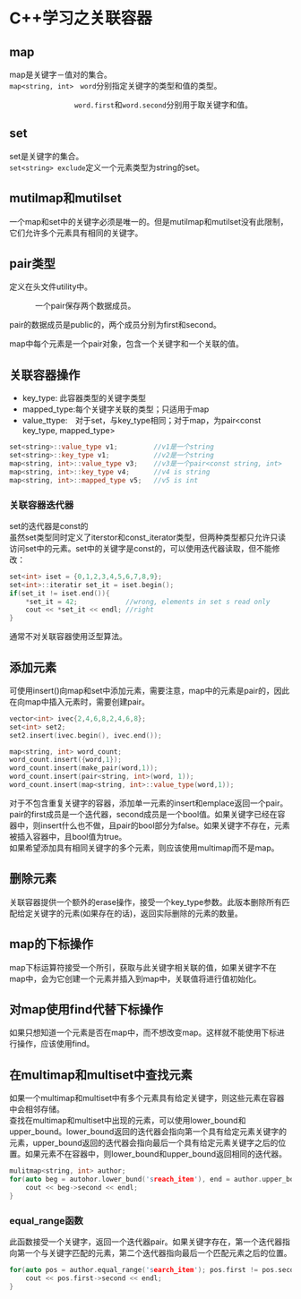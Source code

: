 # C++学习之关联容器



## map  
map是关键字－值对的集合。　  
`map<string, int>　word`分别指定关键字的类型和值的类型。      

　　　　　　　　
`word.first`和`word.second`分别用于取关键字和值。　







## set  
set是关键字的集合。  
`set<string> exclude`定义一个元素类型为string的set。　　　






## mutilmap和mutilset　　
一个map和set中的关键字必须是唯一的。但是mutilmap和mutilset没有此限制，它们允许多个元素具有相同的关键字。　　



## pair类型  

定义在头文件utility中。　　  

　　　
一个pair保存两个数据成员。　　　

pair的数据成员是public的，两个成员分别为first和second。　　　

map中每个元素是一个pair对象，包含一个关键字和一个关联的值。　　

## 关联容器操作   
- key_type: 此容器类型的关键字类型　　
- mapped_type:每个关键字关联的类型；只适用于map  
- value_ttype:　对于set，与key_type相同；对于map，为pair<const key_type, mapped_type>
```cpp
set<string>::value_type v1;         //v1是一个string
set<string>::key_type v1;           //v2是一个string
map<string, int>::value_type v3;    //v3是一个pair<const string, int>
map<string, int>::key_type v4;      //v4 is string
map<string, int>::mapped_type v5;   //v5 is int
```

### 关联容器迭代器　　

set的迭代器是const的  
虽然set类型同时定义了iterstor和const_iterator类型，但两种类型都只允许只读访问set中的元素。set中的关键字是const的，可以使用迭代器读取，但不能修改：  
```cpp
set<int> iset = {0,1,2,3,4,5,6,7,8,9};
set<int>::iteratir set_it = iset.begin();
if(set_it != iset.end()){
    *set_it = 42;            //wrong, elements in set s read only
    cout << *set_it << endl; //right
}
```

通常不对关联容器使用泛型算法。  
 

## 添加元素   
可使用insert()向map和set中添加元素，需要注意，map中的元素是pair的，因此在向map中插入元素时，需要创建pair。
```cpp
vector<int> ivec{2,4,6,8,2,4,6,8};
set<int> set2;
set2.insert(ivec.begin(), ivec.end());
```
```cpp
map<string, int> word_count;
word_count.insert({word,1});
word_count.insert(make_pair(word,1));
word_count.insert(pair<string, int>(word, 1));
word_count.insert(map<string, int>::value_type(word,1));
```

对于不包含重复关键字的容器，添加单一元素的insert和emplace返回一个pair。pair的first成员是一个迭代器，second成员是一个bool值。如果关键字已经在容器中，则insert什么也不做，且pair的bool部分为false。如果关键字不存在，元素被插入容器中，且bool值为true。     
如果希望添加具有相同关键字的多个元素，则应该使用multimap而不是map。  


## 删除元素   
关联容器提供一个额外的erase操作，接受一个key_type参数。此版本删除所有匹配给定关键字的元素(如果存在的话)，返回实际删除的元素的数量。


## map的下标操作  
map下标运算符接受一个所引，获取与此关键字相关联的值，如果关键字不在map中，会为它创建一个元素并插入到map中，关联值将进行值初始化。  


## 对map使用find代替下标操作  
如果只想知道一个元素是否在map中，而不想改变map。这样就不能使用下标进行操作，应该使用find。  



## 在multimap和multiset中查找元素  
如果一个multimap和multiset中有多个元素具有给定关键字，则这些元素在容器中会相邻存储。  
查找在multimap和multiset中出现的元素，可以使用lower_bound和upper_bound。lower_bound返回的迭代器会指向第一个具有给定元素关键字的元素，upper_bound返回的迭代器会指向最后一个具有给定元素关键字之后的位置。如果元素不在容器中，则lower_bound和upper_bound返回相同的迭代器。  
```cpp
mulitmap<string, int> author;
for(auto beg = autohor.lower_bund('sreach_item'), end = author.upper_bound('search_item'); beg != end; beg++){
    cout << beg->second << endl;
}
```

### equal_range函数  
此函数接受一个关键字，返回一个迭代器pair。如果关键字存在，第一个迭代器指向第一个与关键字匹配的元素，第二个迭代器指向最后一个匹配元素之后的位置。  
```cpp
for(auto pos = author.equal_range('search_item'); pos.first != pos.second; pos.first++){
    cout << pos.first->second << endl;
}
```


